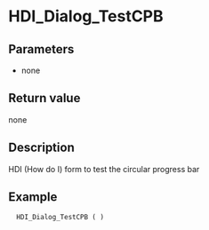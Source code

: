 ﻿<!-- HDI_Dialog_TestCPB ( )  -->

# HDI_Dialog_TestCPB

## Parameters

 *  none

## Return value

none

## Description

HDI (How do I) form to test the circular progress bar

## Example

```
  HDI_Dialog_TestCPB ( )
```
